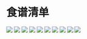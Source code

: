 # 食谱清单

![](../assets/book_img/recipe/1.jpg)
![](../assets/book_img/recipe/2.jpg)
![](../assets/book_img/recipe/3.jpg)
![](../assets/book_img/recipe/4.jpg)
![](../assets/book_img/recipe/5.jpg)
![](../assets/book_img/recipe/6.jpg)
![](../assets/book_img/recipe/7.jpg)
![](../assets/book_img/recipe/8.jpg)
![](../assets/book_img/recipe/9.jpg)
![](../assets/book_img/recipe/10.jpg)